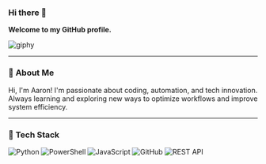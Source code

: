 ### Hi there 👋

**Welcome to my GitHub profile.**

![giphy](https://user-images.githubusercontent.com/88430201/225675417-8b09784a-52b7-4ba7-86c8-a3c832d4c81f.gif)

---

### 🌟 **About Me**
Hi, I'm Aaron! I'm passionate about coding, automation, and tech innovation.  
Always learning and exploring new ways to optimize workflows and improve system efficiency.

---

### 🚀 **Tech Stack**

![Python](https://img.shields.io/badge/Python-3670A0?style=for-the-badge&logo=python&logoColor=ffdd54)
![PowerShell](https://img.shields.io/badge/PowerShell-5391FE?style=for-the-badge&logo=powershell&logoColor=white)
![JavaScript](https://img.shields.io/badge/JavaScript-323330?style=for-the-badge&logo=javascript&logoColor=F7DF1E)
![GitHub](https://img.shields.io/badge/GitHub-181717?style=for-the-badge&logo=github)
![REST API](https://img.shields.io/badge/REST-02569B?style=for-the-badge&logo=rest&logoColor=white)
